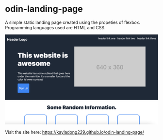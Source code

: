 # odin-landing-page
A simple static landing page created using the propeties of flexbox. Programming languages used are HTML and CSS.

![Application Preview](./assets/Screen%20Shot%202023-09-22%20at%206.29.11%20PM.png)

Visit the site here: https://kayladong229.github.io/odin-landing-page/